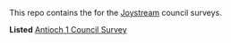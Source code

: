 This repo contains the for the [Joystream](https://joystream.org) council surveys.

**Listed**
[Antioch 1 Council Survey](antioch1)
